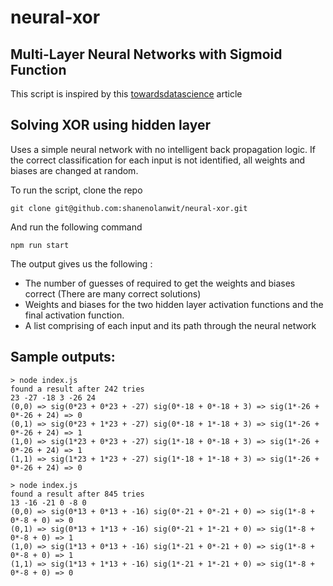 # neural-xor

## Multi-Layer Neural Networks with Sigmoid Function


This script is inspired by this [towardsdatascience](https://towardsdatascience.com/multi-layer-neural-networks-with-sigmoid-function-deep-learning-for-rookies-2-bf464f09eb7f) article

## Solving XOR using hidden layer
Uses a simple neural network with no intelligent back propagation logic. If the correct classification for each input 
is not identified, all weights and biases are changed at random.

To run the script, clone the repo
```
git clone git@github.com:shanenolanwit/neural-xor.git
```
And run the following command
```
npm run start
```

The output gives us the following : 
- The number of guesses of required to get the weights and biases correct (There are many correct solutions)
- Weights and biases for the two hidden layer activation functions and the final activation function.
- A list comprising of each input and its path through the neural network

## Sample outputs:
```
> node index.js
found a result after 242 tries  
23 -27 -18 3 -26 24  
(0,0) => sig(0*23 + 0*23 + -27) sig(0*-18 + 0*-18 + 3) => sig(1*-26 + 0*-26 + 24) => 0  
(0,1) => sig(0*23 + 1*23 + -27) sig(0*-18 + 1*-18 + 3) => sig(1*-26 + 0*-26 + 24) => 1  
(1,0) => sig(1*23 + 0*23 + -27) sig(1*-18 + 0*-18 + 3) => sig(1*-26 + 0*-26 + 24) => 1  
(1,1) => sig(1*23 + 1*23 + -27) sig(1*-18 + 1*-18 + 3) => sig(1*-26 + 0*-26 + 24) => 0 

> node index.js
found a result after 845 tries
13 -16 -21 0 -8 0
(0,0) => sig(0*13 + 0*13 + -16) sig(0*-21 + 0*-21 + 0) => sig(1*-8 + 0*-8 + 0) => 0
(0,1) => sig(0*13 + 1*13 + -16) sig(0*-21 + 1*-21 + 0) => sig(1*-8 + 0*-8 + 0) => 1
(1,0) => sig(1*13 + 0*13 + -16) sig(1*-21 + 0*-21 + 0) => sig(1*-8 + 0*-8 + 0) => 1
(1,1) => sig(1*13 + 1*13 + -16) sig(1*-21 + 1*-21 + 0) => sig(1*-8 + 0*-8 + 0) => 0
```

